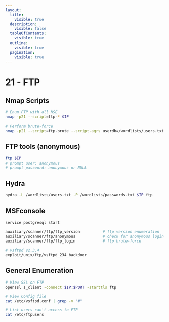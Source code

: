 ```yaml
---
layout:
  title:
    visible: true
  description:
    visible: false
  tableOfContents:
    visible: true
  outline:
    visible: true
  pagination:
    visible: true
---
```


# 21 - FTP

## Nmap Scripts

```bash
# Enum FTP with all NSE
nmap -p21 --script=ftp-* $IP

# Perform brute-force
nmap -p21 --script=ftp-brute --script-agrs userdb=/wordlists/users.txt $IP
```

## FTP tools (anonymous)

```bash
ftp $IP
# prompt user: anonymous
# prompt password: anonymous or NULL
```

## Hydra

```bash
hydra -L /wordlists/users.txt -P /wordlists/passwords.txt $IP ftp
```

## MSFconsole

```bash
service postgresql start

auxiliary/scanner/ftp/ftp_version          # ftp version enumeration
auxiliary/scanner/ftp/anonymous            # check for anonymous login
auxiliary/scanner/ftp/ftp_login            # ftp brute-force

# vsftpd v2.3.4
exploit/unix/ftp/vsftpd_234_backdoor
```

## General Enumeration

```bash
# View SSL on FTP
openssl s_client -connect $IP:$PORT -starttls ftp

# View Config file
cat /etc/vsftpd.conf | grep -v "#"

# List users can't access to FTP
cat /etc/ftpusers
```
